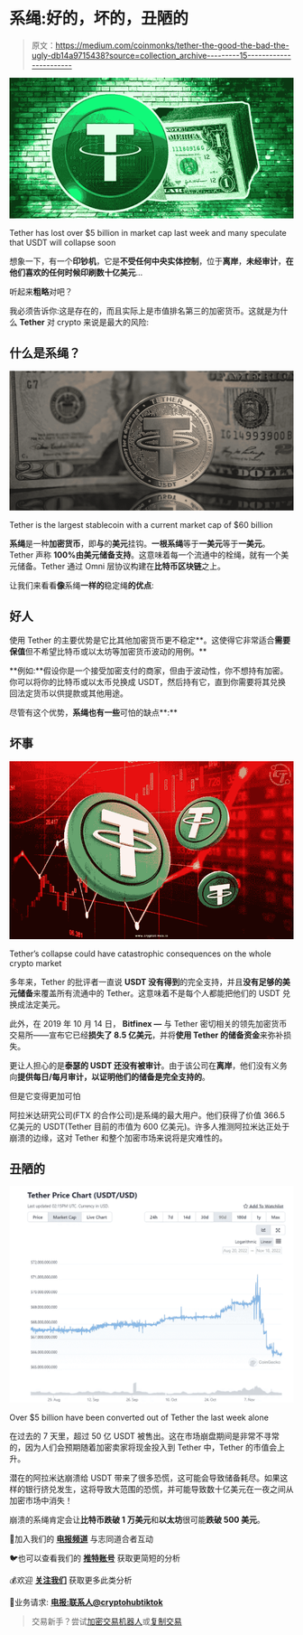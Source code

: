 # 系绳:好的，坏的，丑陋的

> 原文：<https://medium.com/coinmonks/tether-the-good-the-bad-the-ugly-db14a9715438?source=collection_archive---------15----------------------->

![](img/60d4ed48af8422a0982d1a66869d7c5f.png)

Tether has lost over $5 billion in market cap last week and many speculate that USDT will collapse soon

想象一下，有一个**印钞机**，它是**不受任何中央实体控制**，位于**离岸**，**未经审计**，**在他们喜欢的任何时候印刷数十亿美元**…

听起来**粗略**对吧？

我必须告诉你:这是存在的，而且实际上是市值排名第三的加密货币。这就是为什么 **Tether** 对 crypto 来说是最大的风险:

## 什么是系绳？

![](img/fd2b5c5487dd6f9e5e887bd02b58f730.png)

Tether is the largest stablecoin with a current market cap of $60 billion

**系绳**是一种**加密货币**，即**与**的**美元**挂钩。**一根系绳**等于**一美元**等于**一美元**。Tether 声称 **100%由美元储备支持**。这意味着每一个流通中的栓绳，就有一个美元储备。Tether 通过 Omni 层协议构建在**比特币区块链**之上。

让我们来看看**像**系绳**一样的**稳定绳**的优点**:

## 好人

使用 Tether 的主要优势是它比其他加密货币更不稳定**。这使得它非常适合**需要保值**但不希望比特币或以太坊等加密货币波动的用例。**

**例如:**假设你是一个接受加密支付的商家，但由于波动性，你不想持有加密。你可以将你的比特币或以太币兑换成 USDT，然后持有它，直到你需要将其兑换回法定货币以供提款或其他用途。

尽管有这个优势，**系绳也有一些**可怕的缺点**:**

## 坏事

![](img/dfe2bcae5a89f73888fca2dade6e150f.png)

Tether’s collapse could have catastrophic consequences on the whole crypto market

多年来，Tether 的批评者一直说 **USDT 没有得到**的完全支持，并且**没有足够的美元储备**来覆盖所有流通中的 Tether。这意味着不是每个人都能把他们的 USDT 兑换成法定美元。

此外，在 2019 年 10 月 14 日， **Bitfinex —** 与 Tether 密切相关的领先加密货币交易所——宣布它已经**损失了 8.5 亿美元**，并将**使用 Tether 的储备资金**来弥补损失。

更让人担心的是**泰瑟的 USDT 还没有被审计**。由于该公司在**离岸**，他们没有义务向**提供每日/每月审计，以证明他们的储备是完全支持的**。

但是它变得更加可怕

阿拉米达研究公司(FTX 的合作公司)是系绳的最大用户。他们获得了价值 366.5 亿美元的 USDT(Tether 目前的市值为 600 亿美元)。许多人推测阿拉米达正处于崩溃的边缘，这对 Tether 和整个加密市场来说将是灾难性的。

## 丑陋的

![](img/6f79718a499b8c5653385c2805db4ca6.png)

Over $5 billion have been converted out of Tether the last week alone

在过去的 7 天里，超过 50 亿 USDT 被售出。这在市场崩盘期间是非常不寻常的，因为人们会预期随着加密卖家将现金投入到 Tether 中，Tether 的市值会上升。

潜在的阿拉米达崩溃给 USDT 带来了很多恐慌，这可能会导致储备耗尽。如果这样的银行挤兑发生，这将导致大范围的恐慌，并可能导致数十亿美元在一夜之间从加密市场中消失！

崩溃的系绳肯定会让**比特币跌破 1 万美元**和**以太坊**很可能**跌破 500 美元**。

🤑加入我们的 [**电报频道**](https://t.me/officialcryptohub) 与志同道合者互动

🐦也可以查看我们的 [**推特账号**](https://twitter.com/CryptoHub210?s=20&t=ts3bUBYtX7g0s5_ClYnL_A) 获取更简短的分析

💰欢迎 [**关注我们**](/@officialcryptohub0) 获取更多此类分析

👋业务请求: [**电报:联系人@cryptohubtiktok**](https://t.me/cryptohubtiktok)

> 交易新手？尝试[加密交易机器人](/coinmonks/crypto-trading-bot-c2ffce8acb2a)或[复制交易](/coinmonks/top-10-crypto-copy-trading-platforms-for-beginners-d0c37c7d698c)
